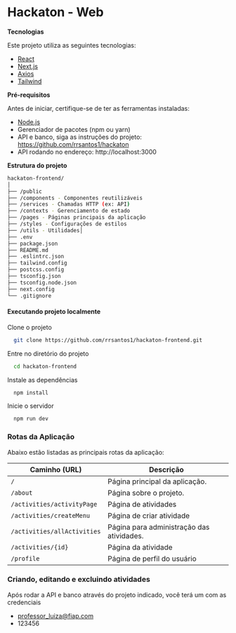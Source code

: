 # Hackaton - Web


**Tecnologias**

Este projeto utiliza as seguintes tecnologias:

- [React](https://reactjs.org/)
- [Next.js](https://nextjs.org/)
- [Axios](https://axios-http.com/)
- [Tailwind](https://tailwindcss.com/)

**Pré-requisitos**

Antes de iniciar, certifique-se de ter as ferramentas instaladas:

- [Node.js](https://nodejs.org/)
- Gerenciador de pacotes (npm ou yarn)
- API e banco, siga as instruções do projeto: https://github.com/rrsantos1/hackaton
- API rodando no endereço: http://localhost:3000

**Estrutura do projeto**
```bash
hackaton-frontend/
│
├── /public
├── /components - Componentes reutilizáveis
├── /services - Chamadas HTTP (ex: API)
├── /contexts - Gerenciamento de estado
├── /pages - Páginas principais da aplicação
├── /styles - Configurações de estilos
├── /utils - Utilidades│ 
├── .env
├── package.json
├── README.md
├── .eslintrc.json
├── tailwind.config
├── postcss.config
├── tsconfig.json
├── tsconfig.node.json
├── next.config
└── .gitignore
```
#### Executando projeto localmente

Clone o projeto

```bash
  git clone https://github.com/rrsantos1/hackaton-frontend.git
```

Entre no diretório do projeto

```bash
  cd hackaton-frontend
```

Instale as dependências

```bash
  npm install
```
Inicie o servidor

```bash
  npm run dev
```


### **Rotas da Aplicação**

Abaixo estão listadas as principais rotas da aplicação:

| **Caminho (URL)**     | **Descrição**                        |
|-----------------------|--------------------------------------|
| `/`                      | Página principal da aplicação.       |
| `/about`                 | Página sobre o projeto.       |
| `/activities/activityPage` | Página de atividades |
| `/activities/createMenu`       | Página de criar atividade |
| `/activities/allActivities`     | Página para administração das atividades. |
| `/activities/{id}`                 | Página da atividade          |
| `/profile`                  | Página de perfil do usuário          |

### **Criando, editando e excluindo atividades**

Após rodar a API e banco através do projeto indicado, você terá um com as credenciais
- professor_luiza@fiap.com
- 123456